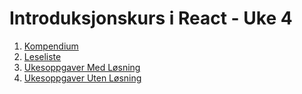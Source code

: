 # Introduksjonskurs i React - Uke 4

1. [Kompendium](kompendium.md)
2. [Leseliste](leseliste.md)
3. [Ukesoppgaver Med Løsning](ukesoppgaver.md)
4. [Ukesoppgaver Uten Løsning](ukesoppgaver_no_solution.md)